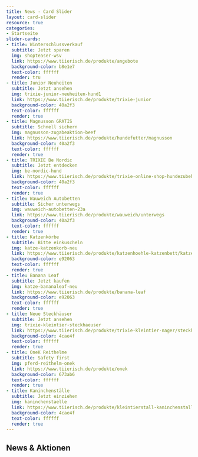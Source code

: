 ```yaml
---
title: News - Card Slider
layout: card-slider
resource: true
categories:
- Startseite
slider-cards:
- title: Winterschlussverkauf
  subtitle: Jetzt sparen
  img: shopteaser-wsv
  link: https://www.tiierisch.de/produkte/angebote
  background-color: b8e1e7
  text-color: ffffff
  render: tru
- title: Junior Neuheiten
  subtitle: Jetzt ansehen
  img: trixie-junior-neuheiten-hund1
  link: https://www.tiierisch.de/produkte/trixie-junior
  background-color: 40a2f3
  text-color: ffffff
  render: true
- title: Magnusson GRATIS
  subtitle: Schnell sichern
  img: magnusson-zugabeaktion-beef
  link: https://www.tiierisch.de/produkte/hundefutter/magnusson
  background-color: 40a2f3
  text-color: ffffff
  render: true
- title: TRIXIE Be Nordic
  subtitle: Jetzt entdecken
  img: be-nordic-hund
  link: https://www.tiierisch.de/produkte/trixie-online-shop-hundezubehoer/be-nordic
  background-color: 40a2f3
  text-color: ffffff
  render: true
- title: Wauweich Autobetten
  subtitle: Sicher unterwegs
  img: wauweich-autobetten-23a
  link: https://www.tiierisch.de/produkte/wauweich/unterwegs
  background-color: 40a2f3
  text-color: ffffff
  render: true
- title: Katzenkörbe
  subtitle: Bitte einkuscheln
  img: katze-katzenkorb-neu
  link: https://www.tiierisch.de/produkte/katzenhoehle-katzenbett/katzenkorb
  background-color: e92063
  text-color: ffffff
  render: true
- title: Banana Leaf
  subtitle: Jetzt kaufen
  img: katze-bananaleaf-neu
  link: https://www.tiierisch.de/produkte/banana-leaf
  background-color: e92063
  text-color: ffffff
  render: true
- title: Neue Steckhäuser
  subtitle: Jetzt ansehen
  img: trixie-kleintier-steckhaeuser
  link: https://www.tiierisch.de/produkte/trixie-kleintier-nager/steckhaeuser
  background-color: 4cae4f
  text-color: ffffff
  render: true
- title: OneK Reithelme
  subtitle: Safety first
  img: pferd-reithelm-onek
  link: https://www.tiierisch.de/produkte/onek
  background-color: 673ab6
  text-color: ffffff
  render: true
- title: Kaninchenställe
  subtitle: Jetzt einziehen
  img: kaninchenstaelle
  link: https://www.tiierisch.de/produkte/kleintierstall-kaninchenstall/kaninchenstall
  background-color: 4cae4f
  text-color: ffffff
  render: true
---
```


## News & Aktionen

